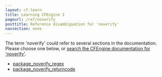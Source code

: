 ```yaml
---
layout: cf-learn
title: Learning CFEngine 3
pageurl: /ref/noverify
posttitle: Reference disambiguation for 'noverify'
navsection: none
---
```


The term 'noverify' could refer to several sections in the documentation. Please choose one below, or
[search the CFEngine documentation for 'noverify'](http://cfengine.com/docs/3.5/search.html?q=noverify).

- [package_noverify_regex](http://cfengine.com/docs/3.5/reference-promise-types-packages.html#package_noverify_regex)
- [package_noverify_returncode](http://cfengine.com/docs/3.5/reference-promise-types-packages.html#package_noverify_returncode)
